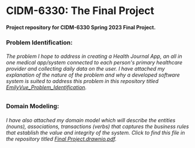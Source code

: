 # CIDM-6330: The Final Project

#### Project repository for CIDM-6330 Spring 2023 Final Project. 

### Problem Identification:
###### The problem I hope to address in creating a Health Journal App, an all in one medical app/system connected to each person's primary healthcare provider and collecting daily data on the user. I have attached my explanation of the nature of the problem and why a developed software system is suited to address this problem in this repository titled [EmilyVue_Problem_Identification](https://github.com/emilyvue/Final_Project/blob/main/EmilyVue_Problem%20Identification%20_Final%20Project%20%20(1).pdf). 

### Domain Modeling: 
###### I have also attached my domain model which will describe the entities (nouns), associations, transactions (verbs) that captures the business rules that establish the value and integrity of the system. Click to find this file in the repository titled [Final Project.drawnio.pdf](https://github.com/emilyvue/Final_Project/blob/main/Final%20Project%20.drawio.pdf). 

